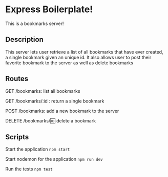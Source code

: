 # Express Boilerplate!

This is a bookmarks server!

## Description
This server lets user retrieve a list of all bookmarks that have ever created, 
a single bookmark given an unique id.
It also allows user to post their favorite bookmark to the server as well as delete bookmarks

## Routes
GET /bookmarks: list all bookmarks

GET /bookmarks/:id : return a single bookmark 

POST /bookmarks: add a new bookmark to the server

DELETE /bookmarks/:id: delete a bookmark

## Scripts

Start the application `npm start`

Start nodemon for the application `npm run dev`

Run the tests `npm test`

